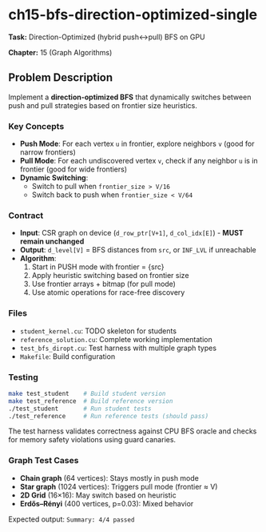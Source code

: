 # ch15-bfs-direction-optimized-single

**Task:** Direction-Optimized (hybrid push↔pull) BFS on GPU

**Chapter:** 15 (Graph Algorithms)

## Problem Description

Implement a **direction-optimized BFS** that dynamically switches between push and pull strategies based on frontier size heuristics.

### Key Concepts
- **Push Mode**: For each vertex `u` in frontier, explore neighbors `v` (good for narrow frontiers)
- **Pull Mode**: For each undiscovered vertex `v`, check if any neighbor `u` is in frontier (good for wide frontiers)
- **Dynamic Switching**:
  - Switch to pull when `frontier_size > V/16`
  - Switch back to push when `frontier_size < V/64`

### Contract
- **Input**: CSR graph on device (`d_row_ptr[V+1]`, `d_col_idx[E]`) - **MUST remain unchanged**
- **Output**: `d_level[V]` = BFS distances from `src`, or `INF_LVL` if unreachable
- **Algorithm**:
  1. Start in PUSH mode with frontier = {src}
  2. Apply heuristic switching based on frontier size
  3. Use frontier arrays + bitmap (for pull mode)
  4. Use atomic operations for race-free discovery

### Files
- `student_kernel.cu`: TODO skeleton for students
- `reference_solution.cu`: Complete working implementation
- `test_bfs_diropt.cu`: Test harness with multiple graph types
- `Makefile`: Build configuration


### Testing
```bash
make test_student    # Build student version
make test_reference  # Build reference version
./test_student       # Run student tests
./test_reference     # Run reference tests (should pass)
```

The test harness validates correctness against CPU BFS oracle and checks for memory safety violations using guard canaries.

### Graph Test Cases
- **Chain graph** (64 vertices): Stays mostly in push mode
- **Star graph** (1024 vertices): Triggers pull mode (frontier ≈ V)
- **2D Grid** (16×16): May switch based on heuristic
- **Erdős–Rényi** (400 vertices, p=0.03): Mixed behavior

Expected output: `Summary: 4/4 passed`
